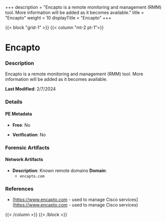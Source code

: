 +++
description = "Encapto is a remote monitoring and management (RMM) tool. More information will be added as it becomes available."
title = "Encapto"
weight = 10
displayTitle = "Encapto"
+++


{{< block "grid-1" >}}
{{< column "mt-2 pt-1">}}

# Encapto


### Description

Encapto is a remote monitoring and management (RMM) tool. More information will be added as it becomes available.



**Last Modified**: 2/7/2024

### Details


#### PE Metadata


- **Free**: No

- **Verification**: No





### Forensic Artifacts




#### Network Artifacts

- **Description**: Known remote domains
  **Domain**:
    - `encapto.com`





### References
- [https://www.encapto.com - used to manage Cisco services](https://www.encapto.com - used to manage Cisco services)



{{< /column >}}
{{< /block >}}
